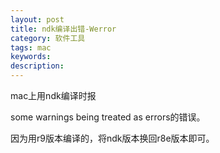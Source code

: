 ```yaml
---
layout: post
title: ndk编译出错-Werror
category: 软件工具
tags: mac
keywords: 
description: 
---
```


mac上用ndk编译时报

some warnings being treated as errors的错误。

因为用r9版本编译的，将ndk版本换回r8e版本即可。






